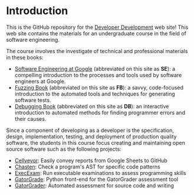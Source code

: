 # Introduction

This is the GitHub repository for the [Developer
Development](http://developerdevelopment.com/) web site! This web site contains
the materials for an undergraduate course in the field of software engineering.

The course involves the investigate of technical and professional materials in
these books:

- [Software Engineering at Google](https://abseil.io/resources/swe-book)
(abbreviated on this site as **SE**): a compelling introduction to the processes
and tools used by software engineers at Google.
- [Fuzzing Book](https://www.fuzzingbook.org/) (abbreviated on this site as
**FB**): a savvy, code-focused introduction to the automated tools and
techniques for generating software tests.
- [Debugging Book](https://www.debuggingbook.org/) (abbreviated on this site as
**DB**): an interactive introduction to automated methods for finding programmer
errors and their causes.

Since a component of developing as a developer is the specification, design,
implementation, testing, and deployment of production quality software, the
students in this course focus creating and maintaining open source software such
as the following projects:

- [Cellveyor](https://github.com/GatorEducator/cellveyor): Easily convey
reports from Google Sheets to GitHub
- [Chasten](https://github.com/AstuteSource/chasten): Check a program's AST for
specific code patterns
- [ExecExam](https://github.com/GatorEducator/execexam): Run executable
examinations to assess programming skills
- [GatorGrade](https://github.com/GatorEducator/gatorgrade): Python front-end
for the GatorGrader assessment tool
- [GatorGrader](https://github.com/GatorEducator/gatorgrader): Automated
assessment for source code and writing
